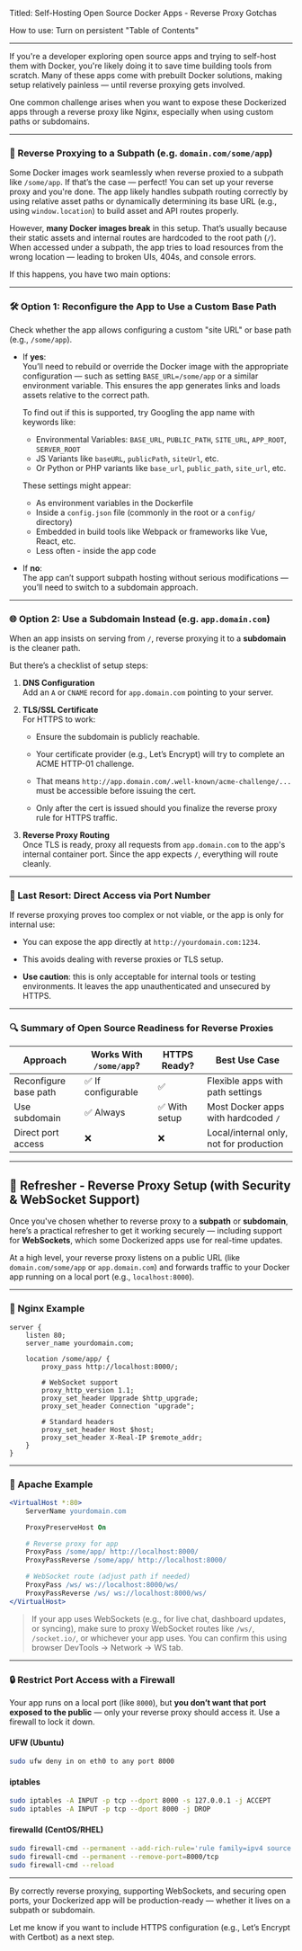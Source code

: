 Titled: Self-Hosting Open Source Docker Apps - Reverse Proxy Gotchas

How to use: Turn on persistent "Table of Contents"

---

If you're a developer exploring open source apps and trying to self-host them with Docker, you're likely doing it to save time building tools from scratch. Many of these apps come with prebuilt Docker solutions, making setup relatively painless — until reverse proxying gets involved.

One common challenge arises when you want to expose these Dockerized apps through a reverse proxy like Nginx, especially when using custom paths or subdomains.

---

### 🔁 Reverse Proxying to a Subpath (e.g. `domain.com/some/app`)

Some Docker images work seamlessly when reverse proxied to a subpath like `/some/app`. If that’s the case — perfect! You can set up your reverse proxy and you're done. The app likely handles subpath routing correctly by using relative asset paths or dynamically determining its base URL (e.g., using `window.location`) to build asset and API routes properly.

However, **many Docker images break** in this setup. That’s usually because their static assets and internal routes are hardcoded to the root path (`/`). When accessed under a subpath, the app tries to load resources from the wrong location — leading to broken UIs, 404s, and console errors.

If this happens, you have two main options:

---

### 🛠 Option 1: Reconfigure the App to Use a Custom Base Path

Check whether the app allows configuring a custom "site URL" or base path (e.g., `/some/app`).

- If **yes**:  
	You’ll need to rebuild or override the Docker image with the appropriate configuration — such as setting `BASE_URL=/some/app` or a similar environment variable. This ensures the app generates links and loads assets relative to the correct path.
	
	To find out if this is supported, try Googling the app name with keywords like:
	- Environmental Variables: `BASE_URL`, `PUBLIC_PATH`, `SITE_URL`, `APP_ROOT`, `SERVER_ROOT`
	- JS Variants like `baseURL`, `publicPath`, `siteUrl`, etc.
	- Or Python or PHP variants like `base_url`, `public_path`, `site_url`, etc.
	
	These settings might appear:
	- As environment variables in the Dockerfile
	- Inside a `config.json` file (commonly in the root or a `config/` directory)
	- Embedded in build tools like Webpack or frameworks like Vue, React, etc.
	- Less often - inside the app code
    
- If **no**:  
    The app can’t support subpath hosting without serious modifications — you’ll need to switch to a subdomain approach.
    

---

### 🌐 Option 2: Use a Subdomain Instead (e.g. `app.domain.com`)

When an app insists on serving from `/`, reverse proxying it to a **subdomain** is the cleaner path.

But there’s a checklist of setup steps:

1. **DNS Configuration**  
    Add an `A` or `CNAME` record for `app.domain.com` pointing to your server.
    
2. **TLS/SSL Certificate**  
    For HTTPS to work:
    
    - Ensure the subdomain is publicly reachable.
        
    - Your certificate provider (e.g., Let’s Encrypt) will try to complete an ACME HTTP-01 challenge.
        
    - That means `http://app.domain.com/.well-known/acme-challenge/...` must be accessible before issuing the cert.
        
    - Only after the cert is issued should you finalize the reverse proxy rule for HTTPS traffic.
        
3. **Reverse Proxy Routing**  
    Once TLS is ready, proxy all requests from `app.domain.com` to the app's internal container port. Since the app expects `/`, everything will route cleanly.
    

---

### 🚨 Last Resort: Direct Access via Port Number

If reverse proxying proves too complex or not viable, or the app is only for internal use:

- You can expose the app directly at `http://yourdomain.com:1234`.
    
- This avoids dealing with reverse proxies or TLS setup.
    
- **Use caution**: this is only acceptable for internal tools or testing environments. It leaves the app unauthenticated and unsecured by HTTPS.
    

---

### 🔍 Summary of Open Source Readiness for Reverse Proxies

|Approach|Works With `/some/app`?|HTTPS Ready?|Best Use Case|
|---|---|---|---|
|Reconfigure base path|✅ If configurable|✅|Flexible apps with path settings|
|Use subdomain|✅ Always|✅ With setup|Most Docker apps with hardcoded `/`|
|Direct port access|❌|❌|Local/internal only, not for production|

---
## 🔁 Refresher - Reverse Proxy Setup (with Security & WebSocket Support)

Once you've chosen whether to reverse proxy to a **subpath** or **subdomain**, here’s a practical refresher to get it working securely — including support for **WebSockets**, which some Dockerized apps use for real-time updates.

At a high level, your reverse proxy listens on a public URL (like `domain.com/some/app` or `app.domain.com`) and forwards traffic to your Docker app running on a local port (e.g., `localhost:8000`).

---

### 📄 Nginx Example

```nginx
server {
    listen 80;
    server_name yourdomain.com;

    location /some/app/ {
        proxy_pass http://localhost:8000/;

        # WebSocket support
        proxy_http_version 1.1;
        proxy_set_header Upgrade $http_upgrade;
        proxy_set_header Connection "upgrade";

        # Standard headers
        proxy_set_header Host $host;
        proxy_set_header X-Real-IP $remote_addr;
    }
}
```

---

### 📄 Apache Example

```apache
<VirtualHost *:80>
    ServerName yourdomain.com

    ProxyPreserveHost On

    # Reverse proxy for app
    ProxyPass /some/app/ http://localhost:8000/
    ProxyPassReverse /some/app/ http://localhost:8000/

    # WebSocket route (adjust path if needed)
    ProxyPass /ws/ ws://localhost:8000/ws/
    ProxyPassReverse /ws/ ws://localhost:8000/ws/
</VirtualHost>
```

> If your app uses WebSockets (e.g., for live chat, dashboard updates, or syncing), make sure to proxy WebSocket routes like `/ws/`, `/socket.io/`, or whichever your app uses. You can confirm this using browser DevTools → Network → WS tab.

---

### 🔒 Restrict Port Access with a Firewall

Your app runs on a local port (like `8000`), but **you don’t want that port exposed to the public** — only your reverse proxy should access it. Use a firewall to lock it down.

#### UFW (Ubuntu)

```bash
sudo ufw deny in on eth0 to any port 8000
```

#### iptables

```bash
sudo iptables -A INPUT -p tcp --dport 8000 -s 127.0.0.1 -j ACCEPT
sudo iptables -A INPUT -p tcp --dport 8000 -j DROP
```

#### firewalld (CentOS/RHEL)

```bash
sudo firewall-cmd --permanent --add-rich-rule='rule family=ipv4 source address=127.0.0.1 port port=8000 protocol=tcp accept'
sudo firewall-cmd --permanent --remove-port=8000/tcp
sudo firewall-cmd --reload
```

---

By correctly reverse proxying, supporting WebSockets, and securing open ports, your Dockerized app will be production-ready — whether it lives on a subpath or subdomain.

Let me know if you want to include HTTPS configuration (e.g., Let’s Encrypt with Certbot) as a next step.